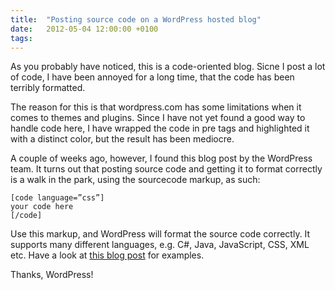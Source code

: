 ```yaml
---
title:  "Posting source code on a WordPress hosted blog"
date:   2012-05-04 12:00:00 +0100
tags: 	
---
```



As you probably have noticed, this is a code-oriented blog. Sicne I post a lot of code,
I have been annoyed for a long time, that the code has been terribly formatted.

The reason for this is that wordpress.com has some limitations when it comes to themes
and plugins. Since I have not yet found a good way to handle code here, I have wrapped
the code in pre tags and highlighted it with a distinct color, but the result has been
mediocre.

A couple of weeks ago, however, I found this blog post by the WordPress team. It turns
out that posting source code and getting it to format correctly is a walk in the park,
using the sourcecode markup, as such:

```
[code language=”css”]
your code here
[/code]
```

Use this markup, and WordPress will format the source code correctly. It supports many
different languages, e.g. C#, Java, JavaScript, CSS, XML etc. Have a look at [this blog
post](http://en.support.wordpress.com/code/posting-source-code/) for examples.

Thanks, WordPress! 



